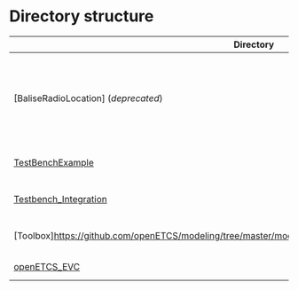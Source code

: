# Directory structure

Directory | Description | Status
----------|-------------|-------
[BaliseRadioLocation] (*deprecated*)| Integration project for the submodules Manage_TrackSideInformation_Integration, MoRC, ProvidePositionReport and CalculateTrainPosition. This pre-integration was used in the OBU integration for the ITEA Review in March 2015 and is not used anymore in the current integration model. | deleted
[TestBenchExample](https://github.com/openETCS/modeling/tree/master/model/Scade/System/OBU_PreIntegrations/TestBenchExample) | Example project: How to use the Toolbox and the testtrack? | test-tool  in work
[Testbench_Integration](https://github.com/openETCS/modeling/tree/master/model/Scade/System/OBU_PreIntegrations/Testbench_Integration) | Current integration project, which integrates the EVC and the test environment. | test-tool  in work
[Toolbox]https://github.com/openETCS/modeling/tree/master/model/Scade/System/OBU_PreIntegrations/Toolbox) | Contains the environment simulation (TIU, DMI integration, BTM, JRU, physical simulation, ...)| test-tool  in work
[openETCS_EVC](https://github.com/openETCS/modeling/tree/master/model/Scade/System/OBU_PreIntegrations/openETCS_EVC) | Contains the current EVC model, which integrates the subfunctions. | in work

